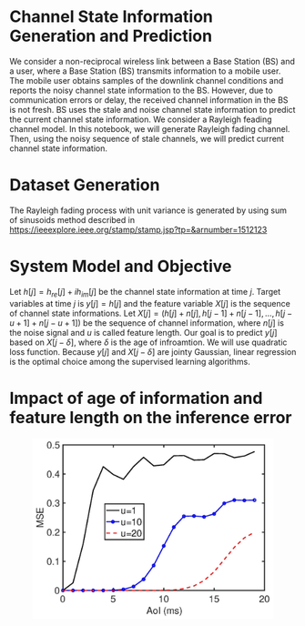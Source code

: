 # Channel State Information Generation and Prediction

We consider a non-reciprocal wireless link between a Base Station (BS) and a user, where a Base Station (BS) transmits information to a mobile user. The mobile user obtains samples of the downlink channel conditions and reports the noisy channel state information to the BS. However, due to communication errors or delay, the received channel information in the BS is not fresh. BS uses the stale and noise channel state information to predict the current channel state information. We consider a Rayleigh feading channel model. In this notebook, we will generate Rayleigh fading channel. Then, using the noisy sequence of stale channels, we will predict current channel state information.

# Dataset Generation
The Rayleigh fading process with unit variance is generated by using sum of sinusoids method described in https://ieeexplore.ieee.org/stamp/stamp.jsp?tp=&arnumber=1512123

# System Model and Objective
Let $h[j]=h_{re}[j]+i h_{im}[j]$ be the channel state information at time $j$. Target variables at time $j$ is $y[j]=h[j]$ and the feature variable $X[j]$ is the sequence of channel state informations. Let $X[j]=(h[j]+n[j], h[j-1]+n[j-1], \ldots, h[j-u+1]+n[j-u+1])$ be the sequence of channel information, where $n[j]$ is the noise signal and $u$ is called feature length. Our goal is to predict $y[j]$ based on $X[j-\delta]$, where $\delta$ is the age of infroamtion. We will use quadratic loss function. Because $y[j]$ and $X[j-\delta]$ are jointy Gaussian, linear regression is the optimal choice among the supervised learning algorithms.

# Impact of age of information and feature length on the inference error

<figure><img width="500" id="_x0000_i1025" src="https://github.com/Kamran0153/Channel-State-Information-Prediction/blob/main/CSIInferenceError.jpg" alt="test" title=" "> 
        </figure> 

